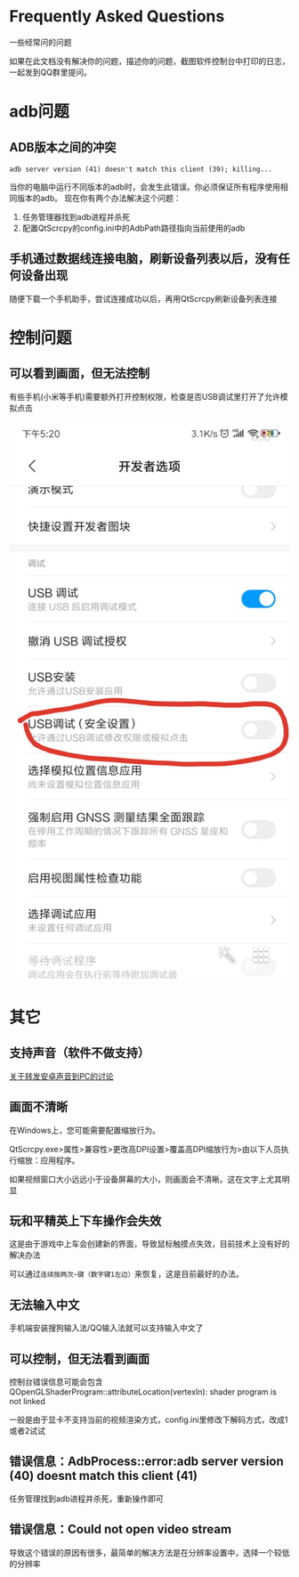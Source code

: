 # Frequently Asked Questions
一些经常问的问题

如果在此文档没有解决你的问题，描述你的问题，截图软件控制台中打印的日志，一起发到QQ群里提问。

# adb问题
## ADB版本之间的冲突
```
adb server version (41) doesn't match this client (39); killing...
```
当你的电脑中运行不同版本的adb时，会发生此错误。你必须保证所有程序使用相同版本的adb。
现在你有两个办法解决这个问题：
1. 任务管理器找到adb进程并杀死
2. 配置QtScrcpy的config.ini中的AdbPath路径指向当前使用的adb

## 手机通过数据线连接电脑，刷新设备列表以后，没有任何设备出现
随便下载一个手机助手，尝试连接成功以后，再用QtScrcpy刷新设备列表连接

# 控制问题
## 可以看到画面，但无法控制
有些手机(小米等手机)需要额外打开控制权限，检查是否USB调试里打开了允许模拟点击

![image](image/USB调试(安全设置).jpg)

# 其它
## 支持声音（软件不做支持）
[关于转发安卓声音到PC的讨论](https://github.com/Genymobile/scrcpy/issues/14#issuecomment-543204526)

## 画面不清晰
在Windows上，您可能需要配置缩放行为。

QtScrcpy.exe>属性>兼容性>更改高DPI设置>覆盖高DPI缩放行为>由以下人员执行缩放：应用程序。

如果视频窗口大小远远小于设备屏幕的大小，则画面会不清晰。这在文字上尤其明显

## 玩和平精英上下车操作会失效
这是由于游戏中上车会创建新的界面，导致鼠标触摸点失效，目前技术上没有好的解决办法

可以通过`连续按两次~键（数字键1左边）`来恢复，这是目前最好的办法。

## 无法输入中文
手机端安装搜狗输入法/QQ输入法就可以支持输入中文了

## 可以控制，但无法看到画面
控制台错误信息可能会包含 QOpenGLShaderProgram::attributeLocation(vertexIn): shader program is not linked

一般是由于显卡不支持当前的视频渲染方式，config.ini里修改下解码方式，改成1或者2试试

## 错误信息：AdbProcess::error:adb server version (40) doesnt match this client (41)
任务管理找到adb进程并杀死，重新操作即可

## 错误信息：Could not open video stream
导致这个错误的原因有很多，最简单的解决方法是在分辨率设置中，选择一个较低的分辨率

